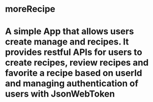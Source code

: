 # moreRecipe
# A simple App that allows users create manage and recipes. It provides restful APIs for users to create recipes, review recipes and  favorite a recipe based on userId and managing authentication of users with JsonWebToken
